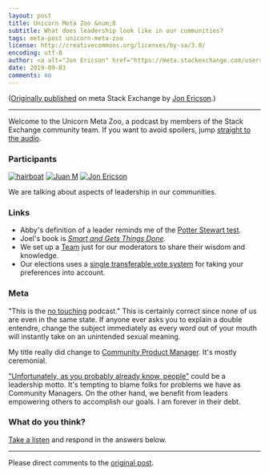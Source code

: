 ```yaml
---
layout: post
title: Unicorn Meta Zoo &num;8
subtitle: What does leadership look like in our communities?
tags: meta-post unicorn-meta-zoo
license: http://creativecommons.org/licenses/by-sa/3.0/
encoding: utf-8
author: <a alt="Jon Ericson" href="https://meta.stackexchange.com/users/1438/jon-ericson">Jon Ericson</a>
date: 2019-09-03
comments: no
---
```


([Originally published](https://meta.stackexchange.com/q/332981/1438) on meta Stack Exchange by <a alt="Jon Ericson" href="https://meta.stackexchange.com/users/1438/jon-ericson">Jon Ericson</a>.)

---

Welcome to the Unicorn Meta Zoo, a podcast by members of the Stack
Exchange community team. If you want to avoid spoilers, jump
[straight to the audio][1].

### Participants 

[![hairboat](https://stackexchange.com/users/flair/463168.png)](https://stackexchange.com/users/463168)
[![Juan M](https://stackexchange.com/users/flair/6254215.png)](https://stackexchange.com/users/6254215)
[![Jon Ericson](https://stackexchange.com/users/flair/1083.png)](https://stackexchange.com/users/1083)

We are talking about aspects of leadership in our communities.

### Links

* Abby's definition of a leader reminds me of the
[Potter Stewart test](https://en.wikipedia.org/wiki/I_know_it_when_I_see_it).
* Joel's book is [_Smart and Gets Things Done_](https://www.joelonsoftware.com/2007/06/05/smart-and-gets-things-done/).
* We set up a [Team](https://stackoverflow.com/teams) just for our
moderators to share their wisdom and knowledge.
* Our elections uses a
  [single transferable vote system](https://stackoverflow.blog/2016/03/01/fair-elections-and-stv/) for taking your preferences into account.

### Meta

"This is the [no touching](https://i.stack.imgur.com/1gDCd.gif)
podcast." This is certainly correct since none of us are even in the
same state. If anyone ever asks you to explain a double entendre,
change the subject immediately as every word out of your mouth will
instantly take on an unintended sexual meaning.

My title really did change to
[Community Product Manager](https://jlericson.com/2019/05/02/community_product_manager.html). It's mostly ceremonial.

["Unfortunately, as you probably already know, people"](https://twitter.com/horse_ebooks/status/228032106859749377)
could be a leadership motto. It's tempting to blame folks for problems
we have as Community Managers. On the other hand, we benefit from
leaders empowering others to accomplish our goals. I am forever in
their debt.

### What do you think?

[Take a listen][1] and respond in the answers below.


  [1]: https://dts.podtrac.com/redirect.mp3/unicorn-meta-zoo.github.io/episodes/leadership.mp3


---

Please direct comments to the [original post](https://meta.stackexchange.com/q/332981/1438).

